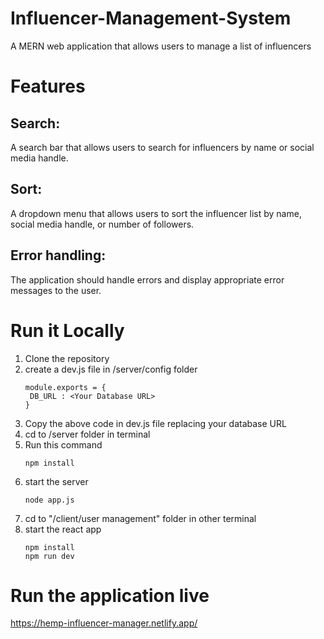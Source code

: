# Influencer-Management-System
A MERN web application that allows users to manage a list of influencers
# Features

## Search:
A search bar that allows users to search for influencers by name or social media handle.
## Sort:
A dropdown menu that allows users to sort the influencer list by name, social media handle, or number of followers.

## Error handling:
The application should handle errors and display appropriate error messages to the user. 

# Run it Locally
1. Clone the repository
2. create a dev.js file in /server/config folder
   ```
   module.exports = {
    DB_URL : <Your Database URL>
   }  
   ```
3. Copy the above code in dev.js file replacing your database URL
4. cd to /server folder in terminal
5. Run this command
   ```
   npm install
   ```
6. start the server
    ```
    node app.js
   ```
7. cd to "/client/user management" folder in other terminal
8. start the react app
   ```
   npm install
   npm run dev
   ```
# Run the application live
https://hemp-influencer-manager.netlify.app/
